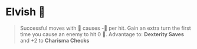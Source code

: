 # Elvish 🏹  
> Successful moves with :dart: causes -:large_blue_diamond: per hit. Gain an extra turn the first time you cause an enemy to hit 0 :large_blue_diamond:. 
Advantage to: __Dexterity Saves__ and +2 to __Charisma Checks__

